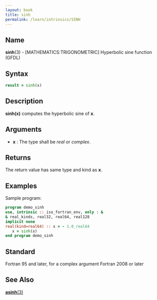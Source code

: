 ```yaml
---
layout: book
title: sinh
permalink: /learn/intrinsics/SINH
---
```

## __Name__

__sinh__(3) - \[MATHEMATICS:TRIGONOMETRIC\] Hyperbolic sine function
(GFDL)

## __Syntax__
```fortran
result = sinh(x)
```
## __Description__

__sinh(x)__ computes the hyperbolic sine of __x__.

## __Arguments__

  - __x__
    : The type shall be _real_ or _complex_.

## __Returns__

The return value has same type and kind as __x__.

## __Examples__

Sample program:

```fortran
program demo_sinh
use, intrinsic :: iso_fortran_env, only : &
& real_kinds, real32, real64, real128
implicit none
real(kind=real64) :: x = - 1.0_real64
   x = sinh(x)
end program demo_sinh
```

## __Standard__

Fortran 95 and later, for a complex argument Fortran 2008 or later

## __See Also__

[__asinh__(3)](ASINH)
